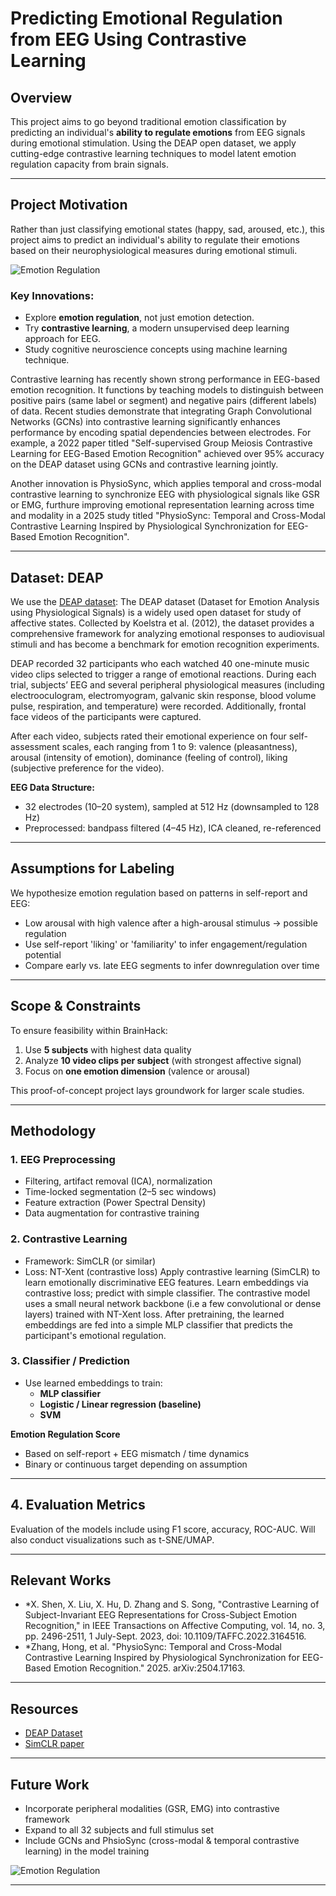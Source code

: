 
# Predicting Emotional Regulation from EEG Using Contrastive Learning

## Overview

This project aims to go beyond traditional emotion classification by predicting an individual's **ability to regulate emotions** from EEG signals during emotional stimulation. Using the DEAP open dataset, we apply cutting-edge contrastive learning techniques to model latent emotion regulation capacity from brain signals.

---

## Project Motivation

Rather than just classifying emotional states (happy, sad, aroused, etc.), this project aims to predict an individual's ability to regulate their emotions based on their neurophysiological measures during emotional stimuli.

![Emotion Regulation](https://behavioranalystresourcecenter.com/wp-content/uploads/Screenshot-2023-03-06-at-10.53.36-PM.png)

### Key Innovations:

- Explore **emotion regulation**, not just emotion detection.
- Try **contrastive learning**, a modern unsupervised deep learning approach for EEG.
- Study cognitive neuroscience concepts using machine learning technique.

Contrastive learning has recently shown strong performance in EEG-based emotion recognition. It functions by teaching models to distinguish between positive pairs (same label or segment) and negative pairs (different labels) of data. Recent studies demonstrate that integrating Graph Convolutional Networks (GCNs) into contrastive learning significantly enhances performance by encoding spatial dependencies between electrodes. For example, a 2022 paper titled "Self-supervised Group Meiosis Contrastive Learning for EEG-Based Emotion Recognition" achieved over 95% accuracy on the DEAP dataset using GCNs and contrastive learning jointly.

Another innovation is PhysioSync, which applies temporal and cross-modal contrastive learning to synchronize EEG with physiological signals like GSR or EMG, furthure improving emotional representation learning across time and modality in a 2025 study titled "PhysioSync: Temporal and Cross-Modal Contrastive Learning Inspired by Physiological Synchronization for EEG-Based Emotion Recognition".

---

## Dataset: DEAP

We use the [DEAP dataset](https://www.eecs.qmul.ac.uk/mmv/datasets/deap/):
The DEAP dataset (Dataset for Emotion Analysis using Physiological Signals) is a widely used open dataset for study of affective states. Collected by Koelstra et al. (2012), the dataset provides a comprehensive framework for analyzing emotional responses to audiovisual stimuli and has become a benchmark for emotion recognition experiments.

DEAP recorded 32 participants who each watched 40 one-minute music video clips selected to trigger a range of emotional reactions. During each trial, subjects’ EEG and several peripheral physiological measures (including electrooculogram, electromyogram, galvanic skin response, blood volume pulse, respiration, and temperature) were recorded. Additionally, frontal face videos of the participants were captured.

After each video, subjects rated their emotional experience on four self-assessment scales, each ranging from 1 to 9: valence (pleasantness), arousal (intensity of emotion), dominance (feeling of control), liking (subjective preference for the video).

**EEG Data Structure:**
- 32 electrodes (10–20 system), sampled at 512 Hz (downsampled to 128 Hz)
- Preprocessed: bandpass filtered (4–45 Hz), ICA cleaned, re-referenced

---

## Assumptions for Labeling

We hypothesize emotion regulation based on patterns in self-report and EEG:

-	Low arousal with high valence after a high-arousal stimulus → possible regulation
-	Use self-report 'liking' or 'familiarity' to infer engagement/regulation potential
-	Compare early vs. late EEG segments to infer downregulation over time


---

## Scope & Constraints

To ensure feasibility within BrainHack:

1. Use **5 subjects** with highest data quality
2. Analyze **10 video clips per subject** (with strongest affective signal)
3. Focus on **one emotion dimension** (valence or arousal)

This proof-of-concept project lays groundwork for larger scale studies.

---

## Methodology

### 1. **EEG Preprocessing**
- Filtering, artifact removal (ICA), normalization
- Time-locked segmentation (2–5 sec windows)
- Feature extraction (Power Spectral Density)
- Data augmentation for contrastive training

### 2. **Contrastive Learning**
- Framework: SimCLR (or similar)
- Loss: NT-Xent (contrastive loss)
Apply contrastive learning (SimCLR) to learn emotionally discriminative EEG features. Learn embeddings via contrastive loss; predict with simple classifier. The contrastive model uses a small neural network backbone (i.e a few convolutional or dense layers) trained with NT-Xent loss. After pretraining, the learned embeddings are fed into a simple MLP classifier that predicts the participant's emotional regulation.

### 3. **Classifier / Prediction**
- Use learned embeddings to train:
  - **MLP classifier**
  - **Logistic / Linear regression (baseline)**
  - **SVM**

**Emotion Regulation Score**
- Based on self-report + EEG mismatch / time dynamics
- Binary or continuous target depending on assumption

---

## 4. **Evaluation Metrics**
Evaluation of the models include using F1 score, accuracy, ROC-AUC. Will also conduct visualizations such as t-SNE/UMAP.

---

## Relevant Works

- *X. Shen, X. Liu, X. Hu, D. Zhang and S. Song, "Contrastive Learning of Subject-Invariant EEG Representations for Cross-Subject Emotion Recognition," in IEEE Transactions on Affective Computing, vol. 14, no. 3, pp. 2496-2511, 1 July-Sept. 2023, doi: 10.1109/TAFFC.2022.3164516.
- *Zhang, Hong, et al. "PhysioSync: Temporal and Cross-Modal Contrastive Learning Inspired by Physiological Synchronization for EEG-Based Emotion Recognition." 2025. arXiv:2504.17163.

---

## Resources

- [DEAP Dataset](https://www.eecs.qmul.ac.uk/mmv/datasets/deap/)
- [SimCLR paper](https://arxiv.org/abs/2002.05709)

---

## Future Work

- Incorporate peripheral modalities (GSR, EMG) into contrastive framework
- Expand to all 32 subjects and full stimulus set
- Include GCNs and PhsioSync (cross-modal & temporal contrastive learning) in the model training

![Emotion Regulation](https://bewelltherapygroup.org/wp-content/uploads/2024/03/Untitled-design-67.png)

---

